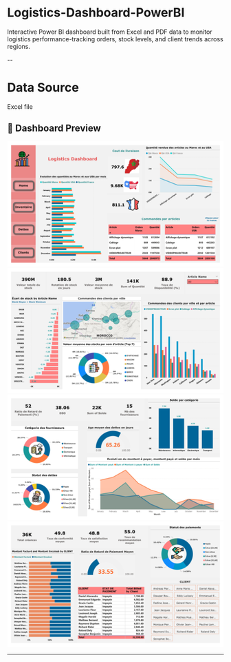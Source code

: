 # Logistics-Dashboard-PowerBI
Interactive Power BI dashboard built from Excel and PDF data to monitor logistics performance-tracking orders, stock levels, and client trends across regions.

--
# Data Source
Excel file

## 📸 Dashboard Preview

![Inventory Dashboard Page 1](Inventory/Inventory_page-0001.jpg)
![Inventory Dashboard Page 2](Inventory/Inventory_page-0002.jpg)
![Inventory Dashboard Page 3](Inventory/Inventory_page-0003.jpg)
![Inventory Dashboard Page 4](Inventory/Inventory_page-0004.jpg)

---
